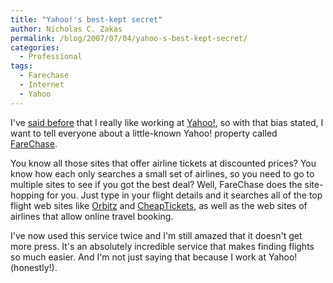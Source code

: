 ```yaml
---
title: "Yahoo!'s best-kept secret"
author: Nicholas C. Zakas
permalink: /blog/2007/07/04/yahoo-s-best-kept-secret/
categories:
  - Professional
tags:
  - Farechase
  - Internet
  - Yahoo
---
```

I've <a title="I love my job" rel="internal" href="https://humanwhocodes.com/archive/2006/10/384">said before</a> that I really like working at <a title="Yahoo!" rel="external" href="http://www.yahoo.com/">Yahoo!</a>, so with that bias stated, I want to tell everyone about a little-known Yahoo! property called <a title="FareChase" rel="external" href="http://farechase.yahoo.com">FareChase</a>.

You know all those sites that offer airline tickets at discounted prices? You know how each only searches a small set of airlines, so you need to go to multiple sites to see if you got the best deal? Well, FareChase does the site-hopping for you. Just type in your flight details and it searches all of the top flight web sites like <a title="Orbitz" rel="external" href="http://www.orbitz.com">Orbitz</a> and <a title="CheapTickets" rel="external" href="http://www.cheaptickets.com">CheapTickets</a>, as well as the web sites of airlines that allow online travel booking.

I've now used this service twice and I'm still amazed that it doesn't get more press. It's an absolutely incredible service that makes finding flights so much easier. And I'm not just saying that because I work at Yahoo!(honestly!).
